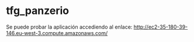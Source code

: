 # tfg_panzerio
Se puede probar la aplicación accediendo al enlace:
http://ec2-35-180-39-146.eu-west-3.compute.amazonaws.com/ 
